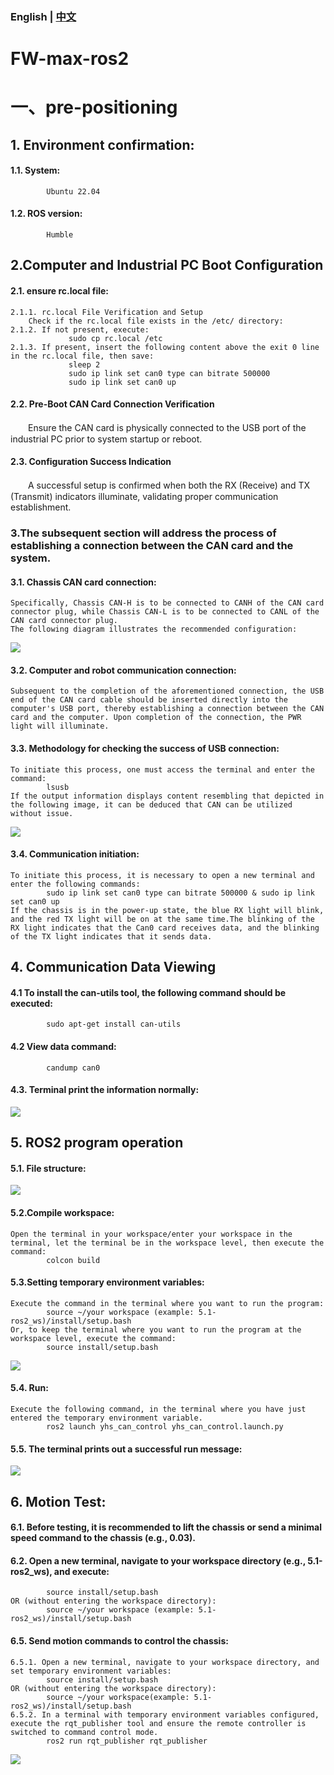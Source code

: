 ### English | [中文](README(中文).md)

# FW-max-ros2

# 一、pre-positioning
## 1. Environment confirmation:
####      1.1. System:
            Ubuntu 22.04
####      1.2. ROS version:
            Humble

## 2.Computer and Industrial PC Boot Configuration
####      2.1. ensure rc.local file:
    2.1.1. rc.local File Verification and Setup
        Check if the rc.local file exists in the /etc/ directory:
    2.1.2. If not present, execute:
                 sudo cp rc.local /etc  
    2.1.3. If present, insert the following content above the exit 0 line in the rc.local file, then save:
                 sleep 2  
                 sudo ip link set can0 type can bitrate 500000  
                 sudo ip link set can0 up        
####      2.2. Pre-Boot CAN Card Connection Verification​
　　Ensure the CAN card is physically connected to the USB port of the industrial PC prior to system startup or reboot.      
####      2.3. Configuration Success Indication​
　　A successful setup is confirmed when both the RX (Receive) and TX (Transmit) indicators illuminate, validating proper communication establishment.

### 3.The subsequent section will address the process of establishing a connection between the CAN card and the system.
####      3.1. Chassis CAN card connection:
    Specifically, Chassis CAN-H is to be connected to CANH of the CAN card connector plug, while Chassis CAN-L is to be connected to CANL of the CAN card connector plug.
    The following diagram illustrates the recommended configuration:
            
![](https://github.com/kefangkele/FW-max-ros2/blob/main/images/CAN_Connection.png?raw=true)

####      3.2. Computer and robot communication connection:
    Subsequent to the completion of the aforementioned connection, the USB end of the CAN card cable should be inserted directly into the computer's USB port, thereby establishing a connection between the CAN card and the computer. Upon completion of the connection, the PWR light will illuminate.
####      3.3. Methodology for checking the success of USB connection:
    To initiate this process, one must access the terminal and enter the command: 
            lsusb
    If the output information displays content resembling that depicted in the following image, it can be deduced that CAN can be utilized without issue.

![](https://github.com/kefangkele/FW-max-ros2/blob/main/images/terminal_state.png?raw=true)

####      3.4. Communication initiation:
    To initiate this process, it is necessary to open a new terminal and enter the following commands: 
            sudo ip link set can0 type can bitrate 500000 & sudo ip link set can0 up
    If the chassis is in the power-up state, the blue RX light will blink, and the red TX light will be on at the same time.The blinking of the RX light indicates that the Can0 card receives data, and the blinking of the TX light indicates that it sends data.

## 4. Communication Data Viewing
####      4.1 To install the can-utils tool, the following command should be executed:
            sudo apt-get install can-utils
####      4.2 View data command:
            candump can0
####      4.3. Terminal print the information normally:

![](https://github.com/kefangkele/FW-max-ros2/blob/main/images/candump_print.png?raw=true)

## 5. ROS2 program operation
####      5.1. File structure:

![](https://github.com/kefangkele/FW-max-ros2/blob/main/images/doc_tree.png?raw=true)

####      5.2.Compile workspace:  
    Open the terminal in your workspace/enter your workspace in the terminal, let the terminal be in the workspace level, then execute the command: 
            colcon build
            
####      5.3.Setting temporary environment variables:
    Execute the command in the terminal where you want to run the program:  
            source ~/your workspace (example: 5.1-ros2_ws)/install/setup.bash  
    Or, to keep the terminal where you want to run the program at the workspace level, execute the command:    
            source install/setup.bash  

![](https://github.com/kefangkele/FW-max-ros2/blob/main/images/source.png?raw=true)

####      5.4. Run:  
    Execute the following command, in the terminal where you have just entered the temporary environment variable. 
            ros2 launch yhs_can_control yhs_can_control.launch.py   
####      5.5. The terminal prints out a successful run message:  
![](https://github.com/kefangkele/FW-max-ros2/blob/main/images/node_print.png?raw=true)

## 6. Motion Test:
####      6.1. Before testing, it is recommended to lift the chassis or send a minimal speed command to the chassis (e.g., 0.03).
####      6.2. Open a new terminal, navigate to your workspace directory (e.g., 5.1-ros2_ws), and execute:
            source install/setup.bash
    OR (without entering the workspace directory):
            source ~/your workspace (example: 5.1-ros2_ws)/install/setup.bash
####      6.5. Send motion commands to control the chassis:
    6.5.1. Open a new terminal, navigate to your workspace directory, and set temporary environment variables:
            source install/setup.bash
    OR (without entering the workspace directory):
            source ~/your workspace(example: 5.1-ros2_ws)/install/setup.bash
    6.5.2. In a terminal with temporary environment variables configured, execute the rqt_publisher tool and ensure the remote controller is switched to command control mode.
            ros2 run rqt_publisher rqt_publisher
![](https://github.com/kefangkele/FW-max-ros2/blob/main/images/rqt_tool.png?raw=true)  
      
